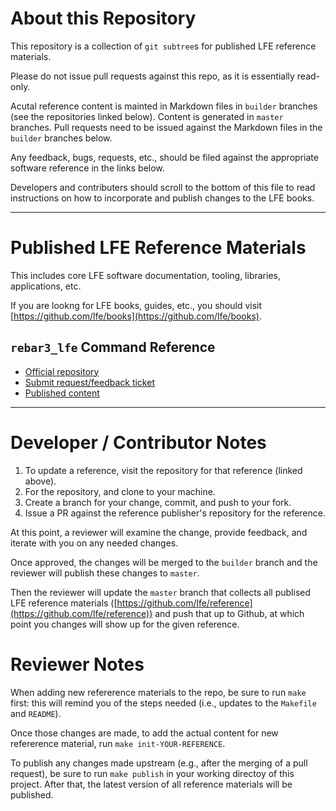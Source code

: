 # About this Repository

This repository is a collection of `git subtree`s for published LFE reference materials.

Please do not issue pull requests against this repo, as it is essentially read-only.

Acutal reference content is mainted in Markdown files in `builder` branches (see the repositories linked below). Content is generated in `master` branches. Pull requests need to be issued against the Markdown files in the `builder` branches below.

Any feedback, bugs, requests, etc., should be filed against the appropriate software reference in the links below.

Developers and contributers should scroll to the bottom of this file to read instructions on how to incorporate and publish changes to the LFE books.

---

# Published LFE Reference Materials

This includes core LFE software documentation, tooling, libraries, applications, etc.

If you are lookng for LFE books, guides, etc., you should visit [https://github.com/lfe/books](https://github.com/lfe/books).

## `rebar3_lfe` Command Reference

* [Official repository](https://github.com/cnbbooks/lfe-rebar3-command-reference.git)
* [Submit request/feedback ticket](https://github.com/cnbbooks/lfe-rebar3-command-reference/issues/new)
* [Published content](https://lfe.io/reference/lfe-rebar3/)

---

# Developer / Contributor Notes

1. To update a reference, visit the repository for that reference (linked above).
1. For the repository, and clone to your machine.
1. Create a branch for your change, commit, and push to your fork.
1. Issue a PR against the reference publisher's repository for the reference.

At this point, a reviewer will examine the change, provide feedback, and iterate with you on any needed changes.

Once approved, the changes will be merged to the `builder` branch and the reviewer will publish these changes to `master`.

Then the reviewer will update the `master` branch that collects all publised LFE reference materials ([https://github.com/lfe/reference](https://github.com/lfe/reference)) and push that up to Github, at which point you changes will show up for the given reference.

# Reviewer Notes

When adding new refererence materials to the repo, be sure to run `make` first: this will remind you of the steps needed (i.e., updates to the `Makefile` and `README`).

Once those changes are made, to add the actual content for new refererence material, run `make init-YOUR-REFERENCE`.

To publish any changes made upstream (e.g., after the merging of a pull request), be sure to run `make publish` in your working directoy of this project. After that, the latest version of all reference materials will be published.
